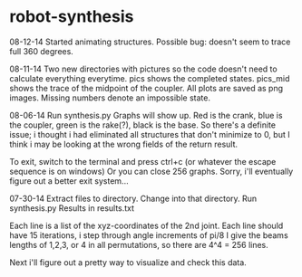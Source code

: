 robot-synthesis
===============

08-12-14
Started animating structures. 
Possible bug: doesn't seem to trace full 360 degrees. 

08-11-14
Two new directories with pictures so the code doesn't need to calculate everything everytime. 
pics shows the completed states.
pics_mid shows the trace of the midpoint of the coupler. 
All plots are saved as png images. Missing numbers denote an impossible state.

08-06-14
Run synthesis.py
Graphs will show up. 
Red is the crank, blue is the coupler, green is the rake(?), black is the base. 
So there's a definite issue; i thought i had eliminated all structures that don't minimize to 0, but I think i may be looking at the wrong fields of the return result. 

To exit, switch to the terminal and press ctrl+c (or whatever the escape sequence is on windows)
Or you can close 256 graphs. 
Sorry, i'll eventually figure out a better exit system...


07-30-14
Extract files to directory.
Change into that directory.
Run synthesis.py
Results in results.txt

Each line is a list of the xyz-coordinates of the 2nd joint.
Each line should have 15 iterations, i step through angle increments of pi/8
I give the beams lengths of 1,2,3, or 4 in all permutations, so there are 4^4 = 256 lines.

Next i'll figure out a pretty way to visualize and check this data. 